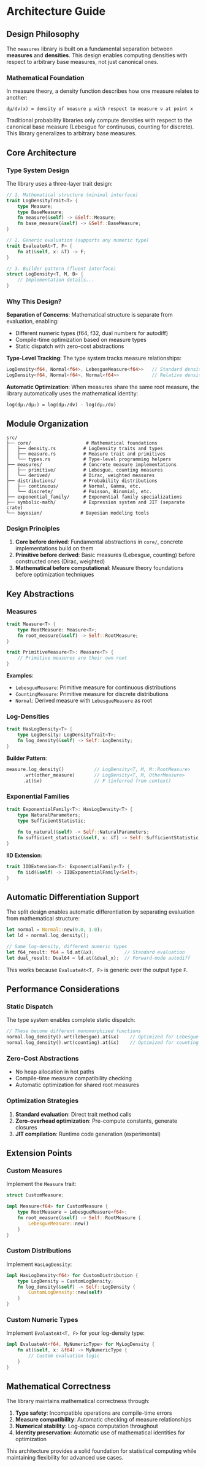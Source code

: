 # Architecture Guide

## Design Philosophy

The `measures` library is built on a fundamental separation between **measures** and **densities**. This design enables computing densities with respect to arbitrary base measures, not just canonical ones.

### Mathematical Foundation

In measure theory, a density function describes how one measure relates to another:

```
dμ/dν(x) = density of measure μ with respect to measure ν at point x
```

Traditional probability libraries only compute densities with respect to the canonical base measure (Lebesgue for continuous, counting for discrete). This library generalizes to arbitrary base measures.

## Core Architecture

### Type System Design

The library uses a three-layer trait design:

```rust
// 1. Mathematical structure (minimal interface)
trait LogDensityTrait<T> {
    type Measure;
    type BaseMeasure;
    fn measure(&self) -> &Self::Measure;
    fn base_measure(&self) -> &Self::BaseMeasure;
}

// 2. Generic evaluation (supports any numeric type)
trait EvaluateAt<T, F> {
    fn at(&self, x: &T) -> F;
}

// 3. Builder pattern (fluent interface)
struct LogDensity<T, M, B> {
    // Implementation details...
}
```

### Why This Design?

**Separation of Concerns**: Mathematical structure is separate from evaluation, enabling:
- Different numeric types (f64, f32, dual numbers for autodiff)
- Compile-time optimization based on measure types
- Static dispatch with zero-cost abstractions

**Type-Level Tracking**: The type system tracks measure relationships:
```rust
LogDensity<f64, Normal<f64>, LebesgueMeasure<f64>>   // Standard density
LogDensity<f64, Normal<f64>, Normal<f64>>            // Relative density
```

**Automatic Optimization**: When measures share the same root measure, the library automatically uses the mathematical identity:
```
log(dμ₁/dμ₂) = log(dμ₁/dν) - log(dμ₂/dν)
```

## Module Organization

```
src/
├── core/                    # Mathematical foundations
│   ├── density.rs          # LogDensity traits and types
│   ├── measure.rs          # Measure trait and primitives
│   └── types.rs            # Type-level programming helpers
├── measures/               # Concrete measure implementations
│   ├── primitive/          # Lebesgue, counting measures
│   └── derived/            # Dirac, weighted measures
├── distributions/          # Probability distributions
│   ├── continuous/         # Normal, Gamma, etc.
│   └── discrete/           # Poisson, Binomial, etc.
├── exponential_family/     # Exponential family specializations
├── symbolic-math/          # Expression system and JIT (separate crate)
└── bayesian/              # Bayesian modeling tools
```

### Design Principles

1. **Core before derived**: Fundamental abstractions in `core/`, concrete implementations build on them
2. **Primitive before derived**: Basic measures (Lebesgue, counting) before constructed ones (Dirac, weighted)
3. **Mathematical before computational**: Measure theory foundations before optimization techniques

## Key Abstractions

### Measures

```rust
trait Measure<T> {
    type RootMeasure: Measure<T>;
    fn root_measure(&self) -> Self::RootMeasure;
}

trait PrimitiveMeasure<T>: Measure<T> {
    // Primitive measures are their own root
}
```

**Examples**:
- `LebesgueMeasure`: Primitive measure for continuous distributions
- `CountingMeasure`: Primitive measure for discrete distributions
- `Normal`: Derived measure with `LebesgueMeasure` as root

### Log-Densities

```rust
trait HasLogDensity<T> {
    type LogDensity: LogDensityTrait<T>;
    fn log_density(&self) -> Self::LogDensity;
}
```

**Builder Pattern**:
```rust
measure.log_density()           // LogDensity<T, M, M::RootMeasure>
      .wrt(other_measure)       // LogDensity<T, M, OtherMeasure>
      .at(&x)                   // F (inferred from context)
```

### Exponential Families

```rust
trait ExponentialFamily<T>: HasLogDensity<T> {
    type NaturalParameters;
    type SufficientStatistic;
    
    fn to_natural(&self) -> Self::NaturalParameters;
    fn sufficient_statistic(&self, x: &T) -> Self::SufficientStatistic;
}
```

**IID Extension**:
```rust
trait IIDExtension<T>: ExponentialFamily<T> {
    fn iid(&self) -> IIDExponentialFamily<Self>;
}
```

## Automatic Differentiation Support

The split design enables automatic differentiation by separating evaluation from mathematical structure:

```rust
let normal = Normal::new(0.0, 1.0);
let ld = normal.log_density();

// Same log-density, different numeric types
let f64_result: f64 = ld.at(&x);           // Standard evaluation
let dual_result: Dual64 = ld.at(&dual_x);  // Forward-mode autodiff
```

This works because `EvaluateAt<T, F>` is generic over the output type `F`.

## Performance Considerations

### Static Dispatch

The type system enables complete static dispatch:
```rust
// These become different monomorphized functions
normal.log_density().wrt(lebesgue).at(&x)    // Optimized for Lebesgue
normal.log_density().wrt(counting).at(&x)    // Optimized for counting
```

### Zero-Cost Abstractions

- No heap allocation in hot paths
- Compile-time measure compatibility checking
- Automatic optimization for shared root measures

### Optimization Strategies

1. **Standard evaluation**: Direct trait method calls
2. **Zero-overhead optimization**: Pre-compute constants, generate closures
3. **JIT compilation**: Runtime code generation (experimental)

## Extension Points

### Custom Measures

Implement the `Measure` trait:
```rust
struct CustomMeasure;

impl Measure<f64> for CustomMeasure {
    type RootMeasure = LebesgueMeasure<f64>;
    fn root_measure(&self) -> Self::RootMeasure {
        LebesgueMeasure::new()
    }
}
```

### Custom Distributions

Implement `HasLogDensity`:
```rust
impl HasLogDensity<f64> for CustomDistribution {
    type LogDensity = CustomLogDensity;
    fn log_density(&self) -> Self::LogDensity {
        CustomLogDensity::new(self)
    }
}
```

### Custom Numeric Types

Implement `EvaluateAt<T, F>` for your log-density type:
```rust
impl EvaluateAt<f64, MyNumericType> for MyLogDensity {
    fn at(&self, x: &f64) -> MyNumericType {
        // Custom evaluation logic
    }
}
```

## Mathematical Correctness

The library maintains mathematical correctness through:

1. **Type safety**: Incompatible operations are compile-time errors
2. **Measure compatibility**: Automatic checking of measure relationships
3. **Numerical stability**: Log-space computation throughout
4. **Identity preservation**: Automatic use of mathematical identities for optimization

This architecture provides a solid foundation for statistical computing while maintaining flexibility for advanced use cases. 